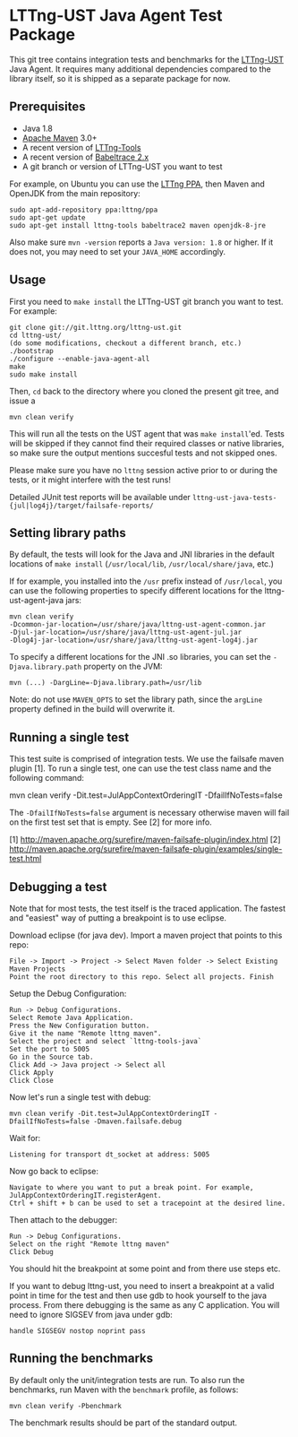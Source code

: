 LTTng-UST Java Agent Test Package
=================================

This git tree contains integration tests and benchmarks for the
[LTTng-UST](https://lttng.org/) Java Agent. It requires many additional
dependencies compared to the library itself, so it is shipped as a separate
package for now.


Prerequisites
-------------

* Java 1.8
* [Apache Maven](https://maven.apache.org/) 3.0+
* A recent version of [LTTng-Tools](https://lttng.org/download/)
* A recent version of [Babeltrace 2.x](http://www.efficios.com/babeltrace)
* A git branch or version of LTTng-UST you want to test

For example, on Ubuntu you can use the
[LTTng PPA](https://launchpad.net/~lttng/+archive/ubuntu/ppa), then Maven and
OpenJDK from the main repository:

    sudo apt-add-repository ppa:lttng/ppa
    sudo apt-get update
    sudo apt-get install lttng-tools babeltrace2 maven openjdk-8-jre

Also make sure `mvn -version` reports a `Java version: 1.8` or higher. If it
does not, you may need to set your `JAVA_HOME` accordingly.


Usage
-----

First you need to `make install` the LTTng-UST git branch you want to test.
For example:

    git clone git://git.lttng.org/lttng-ust.git
    cd lttng-ust/
    (do some modifications, checkout a different branch, etc.)
    ./bootstrap
    ./configure --enable-java-agent-all
    make
    sudo make install

Then, `cd` back to the directory where you cloned the present git tree, and
issue a

    mvn clean verify

This will run all the tests on the UST agent that was `make install`'ed. Tests
will be skipped if they cannot find their required classes or native libraries,
so make sure the output mentions succesful tests and not skipped ones.

Please make sure you have no `lttng` session active prior to or during the
tests, or it might interfere with the test runs!

Detailed JUnit test reports will be available under
`lttng-ust-java-tests-{jul|log4j}/target/failsafe-reports/`


Setting library paths
---------------------

By default, the tests will look for the Java and JNI libraries in the default
locations of `make install` (`/usr/local/lib`, `/usr/local/share/java`, etc.)

If for example, you installed into the `/usr` prefix instead of `/usr/local`,
you can use the following properties to specify different locations for the
lttng-ust-agent-java jars:

    mvn clean verify
    -Dcommon-jar-location=/usr/share/java/lttng-ust-agent-common.jar
    -Djul-jar-location=/usr/share/java/lttng-ust-agent-jul.jar
    -Dlog4j-jar-location=/usr/share/java/lttng-ust-agent-log4j.jar

To specify a different locations for the JNI .so libraries, you can set the
`-Djava.library.path` property on the JVM:

    mvn (...) -DargLine=-Djava.library.path=/usr/lib

Note: do not use `MAVEN_OPTS` to set the library path, since the `argLine`
property defined in the build will overwrite it.

Running a single test
----------------------

This test suite is comprised of integration tests. We use the failsafe
maven plugin [1]. To run a single test, one can use the test class name and the
following command:

   mvn clean verify -Dit.test=JulAppContextOrderingIT -DfailIfNoTests=false

The `-DfailIfNoTests=false` argument is necessary otherwise maven will fail on
the first test set that is empty. See [2] for more info.


[1] http://maven.apache.org/surefire/maven-failsafe-plugin/index.html
[2] http://maven.apache.org/surefire/maven-failsafe-plugin/examples/single-test.html

Debugging a test
----------------------

Note that for most tests, the test itself is the traced application.
The fastest and "easiest" way of putting a breakpoint is to use eclipse.

Download eclipse (for java dev).
Import a maven project that points to this repo:

    File -> Import -> Project -> Select Maven folder -> Select Existing Maven Projects
    Point the root directory to this repo. Select all projects. Finish

Setup the Debug Configuration:

    Run -> Debug Configurations.
    Select Remote Java Application.
    Press the New Configuration button.
    Give it the name "Remote lttng maven".
    Select the project and select `lttng-tools-java`
    Set the port to 5005
    Go in the Source tab.
    Click Add -> Java project -> Select all
    Click Apply
    Click Close

Now let's run a single test with debug:

    mvn clean verify -Dit.test=JulAppContextOrderingIT -DfailIfNoTests=false -Dmaven.failsafe.debug

Wait for:

    Listening for transport dt_socket at address: 5005

Now go back to eclipse:

    Navigate to where you want to put a break point. For example, JulAppContextOrderingIT.registerAgent.
    Ctrl + shift + b can be used to set a tracepoint at the desired line. 

Then attach to the debugger:

    Run -> Debug Configurations.
    Select on the right "Remote lttng maven"
    Click Debug

You should hit the breakpoint at some point and from there use steps etc.

If you want to debug lttng-ust, you need to insert a breakpoint at a valid point
in time for the test and then use gdb to hook yourself to the java process.
From there debugging is the same as any C application.
You will need to ignore SIGSEV from java under gdb:
    
    handle SIGSEGV nostop noprint pass

Running the benchmarks
----------------------

By default only the unit/integration tests are run. To also run the benchmarks,
run Maven with the `benchmark` profile, as follows:

    mvn clean verify -Pbenchmark

The benchmark results should be part of the standard output.

